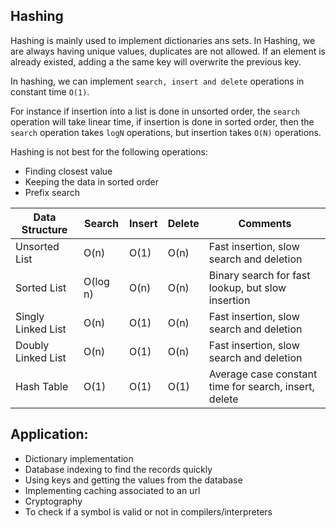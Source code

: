 ## Hashing

Hashing is mainly used to implement dictionaries ans sets.
In Hashing, we are always having unique values, duplicates are not allowed. If an element is already existed, adding a the same key will overwrite the previous key.

In hashing, we can implement `search, insert and delete` operations in constant time `O(1)`.

For instance if insertion into a list is done in unsorted order, the `search` operation will take linear time, if insertion is done in sorted order, then the `search` operation takes `logN` operations, but insertion takes `O(N)` operations.

Hashing is not best for the following operations:

- Finding closest value
- Keeping the data in sorted order
- Prefix search

| Data Structure     | Search   | Insert | Delete | Comments                                              |
| ------------------ | -------- | ------ | ------ | ----------------------------------------------------- |
| Unsorted List      | O(n)     | O(1)   | O(n)   | Fast insertion, slow search and deletion              |
| Sorted List        | O(log n) | O(n)   | O(n)   | Binary search for fast lookup, but slow insertion     |
| Singly Linked List | O(n)     | O(1)   | O(n)   | Fast insertion, slow search and deletion              |
| Doubly Linked List | O(n)     | O(1)   | O(n)   | Fast insertion, slow search and deletion              |
| Hash Table         | O(1)     | O(1)   | O(1)   | Average case constant time for search, insert, delete |

## Application:

- Dictionary implementation
- Database indexing to find the records quickly
- Using keys and getting the values from the database
- Implementing caching associated to an url
- Cryptography
- To check if a symbol is valid or not in compilers/interpreters

